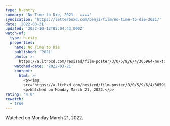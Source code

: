 ```yaml
---
type: h-entry
summary: 'No Time to Die, 2021 - ★★★★'
syndication: 'https://letterboxd.com/benji/film/no-time-to-die-2021/'
date: '2022-03-21'
updated: '2022-10-12T05:04:43.000Z'
watch-of:
  type: h-cite
  properties:
    name: No Time to Die
    published: '2021'
    photo: >-
      https://a.ltrbxd.com/resized/film-poster/3/0/5/9/6/4/305964-no-time-to-die-0-600-0-900-crop.jpg?v=4651ce5b05
    watched-date: '2022-03-21'
    content:
      html: >-
        <p><img
        src="https://a.ltrbxd.com/resized/film-poster/3/0/5/9/6/4/305964-no-time-to-die-0-600-0-900-crop.jpg?v=4651ce5b05"/></p>
        <p>Watched on Monday March 21, 2022.</p>
rating: '4.0'
rewatch:
  - true
---
```

Watched on Monday March 21, 2022.

